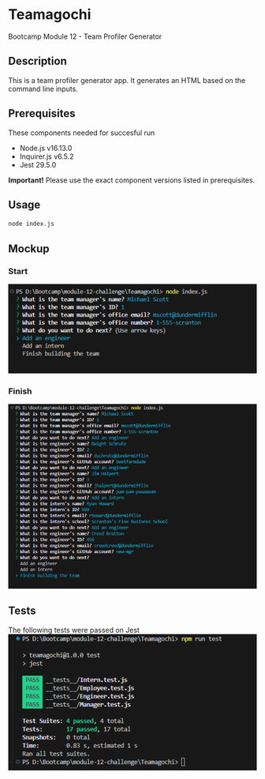 # Teamagochi
Bootcamp Module 12 - Team Profiler Generator

## Description
This is a team profiler generator app. It generates an HTML based on the command line inputs.

## Prerequisites
These components needed for succesful run
* Node.js v16.13.0
* Inquirer.js v6.5.2
* Jest 29.5.0

**Important!** Please use the exact component versions listed in prerequisites.

## Usage
```bash
node index.js
```

## Mockup
### Start
![mockup1](./assets/screenshots/Run1.PNG)

### Finish
![mockup2](./assets/screenshots/Run4.PNG)

## Tests
The following tests were passed on Jest\
![testresults](./assets/screenshots/tests.PNG)

